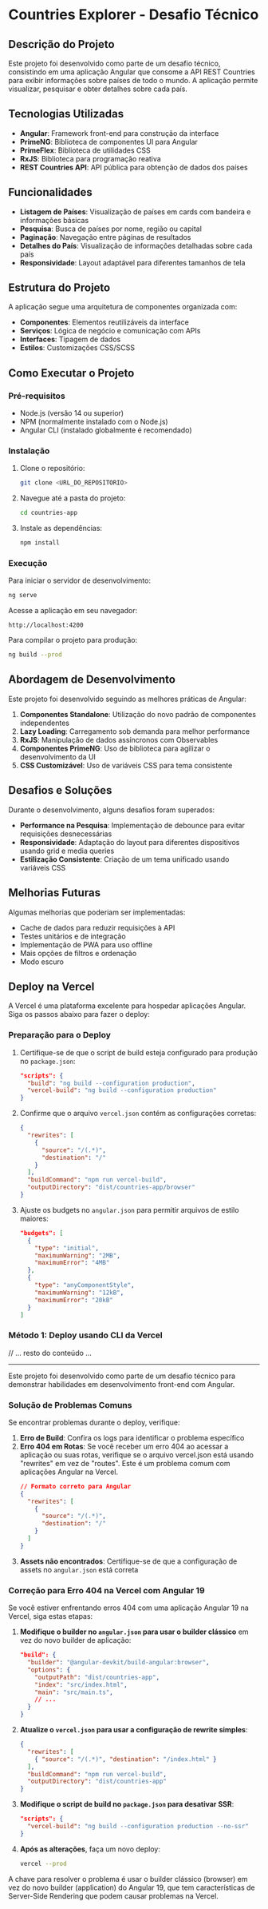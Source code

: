 # Countries Explorer - Desafio Técnico

## Descrição do Projeto

Este projeto foi desenvolvido como parte de um desafio técnico, consistindo em uma aplicação Angular que consome a API REST Countries para exibir informações sobre países de todo o mundo. A aplicação permite visualizar, pesquisar e obter detalhes sobre cada país.

## Tecnologias Utilizadas

- **Angular**: Framework front-end para construção da interface
- **PrimeNG**: Biblioteca de componentes UI para Angular
- **PrimeFlex**: Biblioteca de utilidades CSS
- **RxJS**: Biblioteca para programação reativa
- **REST Countries API**: API pública para obtenção de dados dos países

## Funcionalidades

- **Listagem de Países**: Visualização de países em cards com bandeira e informações básicas
- **Pesquisa**: Busca de países por nome, região ou capital
- **Paginação**: Navegação entre páginas de resultados
- **Detalhes do País**: Visualização de informações detalhadas sobre cada país
- **Responsividade**: Layout adaptável para diferentes tamanhos de tela

## Estrutura do Projeto

A aplicação segue uma arquitetura de componentes organizada com:

- **Componentes**: Elementos reutilizáveis da interface
- **Serviços**: Lógica de negócio e comunicação com APIs
- **Interfaces**: Tipagem de dados
- **Estilos**: Customizações CSS/SCSS

## Como Executar o Projeto

### Pré-requisitos

- Node.js (versão 14 ou superior)
- NPM (normalmente instalado com o Node.js)
- Angular CLI (instalado globalmente é recomendado)

### Instalação

1. Clone o repositório:
   ```bash
   git clone <URL_DO_REPOSITORIO>
   ```

2. Navegue até a pasta do projeto:
   ```bash
   cd countries-app
   ```

3. Instale as dependências:
   ```bash
   npm install
   ```

### Execução

Para iniciar o servidor de desenvolvimento:
```bash
ng serve
```

Acesse a aplicação em seu navegador:
```
http://localhost:4200
```

Para compilar o projeto para produção:
```bash
ng build --prod
```

## Abordagem de Desenvolvimento

Este projeto foi desenvolvido seguindo as melhores práticas de Angular:

1. **Componentes Standalone**: Utilização do novo padrão de componentes independentes
2. **Lazy Loading**: Carregamento sob demanda para melhor performance
3. **RxJS**: Manipulação de dados assíncronos com Observables
4. **Componentes PrimeNG**: Uso de biblioteca para agilizar o desenvolvimento da UI
5. **CSS Customizável**: Uso de variáveis CSS para tema consistente

## Desafios e Soluções

Durante o desenvolvimento, alguns desafios foram superados:

- **Performance na Pesquisa**: Implementação de debounce para evitar requisições desnecessárias
- **Responsividade**: Adaptação do layout para diferentes dispositivos usando grid e media queries
- **Estilização Consistente**: Criação de um tema unificado usando variáveis CSS

## Melhorias Futuras

Algumas melhorias que poderiam ser implementadas:

- Cache de dados para reduzir requisições à API
- Testes unitários e de integração
- Implementação de PWA para uso offline
- Mais opções de filtros e ordenação
- Modo escuro

## Deploy na Vercel

A Vercel é uma plataforma excelente para hospedar aplicações Angular. Siga os passos abaixo para fazer o deploy:

### Preparação para o Deploy

1. Certifique-se de que o script de build esteja configurado para produção no `package.json`:
   ```json
   "scripts": {
     "build": "ng build --configuration production",
     "vercel-build": "ng build --configuration production"
   }
   ```

2. Confirme que o arquivo `vercel.json` contém as configurações corretas:
   ```json
   {
     "rewrites": [
       {
         "source": "/(.*)",
         "destination": "/"
       }
     ],
     "buildCommand": "npm run vercel-build",
     "outputDirectory": "dist/countries-app/browser"
   }
   ```

3. Ajuste os budgets no `angular.json` para permitir arquivos de estilo maiores:
   ```json
   "budgets": [
     {
       "type": "initial",
       "maximumWarning": "2MB",
       "maximumError": "4MB"
     },
     {
       "type": "anyComponentStyle",
       "maximumWarning": "12kB",
       "maximumError": "20kB"
     }
   ]
   ```

### Método 1: Deploy usando CLI da Vercel

// ... resto do conteúdo ...

---

Este projeto foi desenvolvido como parte de um desafio técnico para demonstrar habilidades em desenvolvimento front-end com Angular.

### Solução de Problemas Comuns

Se encontrar problemas durante o deploy, verifique:

1. **Erro de Build**: Confira os logs para identificar o problema específico
2. **Erro 404 em Rotas**: Se você receber um erro 404 ao acessar a aplicação ou suas rotas, verifique se o arquivo vercel.json está usando "rewrites" em vez de "routes". Este é um problema comum com aplicações Angular na Vercel.
   ```json
   // Formato correto para Angular
   {
     "rewrites": [
       {
         "source": "/(.*)",
         "destination": "/"
       }
     ]
   }
   ```
3. **Assets não encontrados**: Certifique-se de que a configuração de assets no `angular.json` está correta

### Correção para Erro 404 na Vercel com Angular 19

Se você estiver enfrentando erros 404 com uma aplicação Angular 19 na Vercel, siga estas etapas:

1. **Modifique o builder no `angular.json` para usar o builder clássico** em vez do novo builder de aplicação:
   ```json
   "build": {
     "builder": "@angular-devkit/build-angular:browser",
     "options": {
       "outputPath": "dist/countries-app",
       "index": "src/index.html",
       "main": "src/main.ts",
       // ...
     }
   }
   ```

2. **Atualize o `vercel.json` para usar a configuração de rewrite simples**:
   ```json
   {
     "rewrites": [
       { "source": "/(.*)", "destination": "/index.html" }
     ],
     "buildCommand": "npm run vercel-build",
     "outputDirectory": "dist/countries-app"
   }
   ```

3. **Modifique o script de build no `package.json` para desativar SSR**:
   ```json
   "scripts": {
     "vercel-build": "ng build --configuration production --no-ssr"
   }
   ```

4. **Após as alterações**, faça um novo deploy:
   ```bash
   vercel --prod
   ```

A chave para resolver o problema é usar o builder clássico (browser) em vez do novo builder (application) do Angular 19, que tem características de Server-Side Rendering que podem causar problemas na Vercel.
